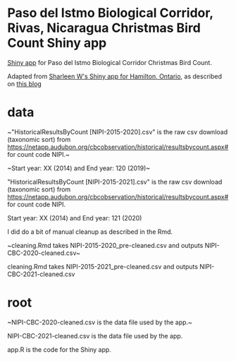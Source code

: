 # Paso del Istmo Biological Corridor, Rivas, Nicaragua Christmas Bird Count Shiny app

[Shiny app](https://fhjoyce.shinyapps.io/NIPI-CBC) for Paso del Istmo Biological Corridor Christmas Bird Count. 

Adapted from [Sharleen W's Shiny app for Hamilton, Ontario](https://sharleenw.shinyapps.io/hamilton_cbc_shiny/), as described on [this blog]( https://sharleenw.rbind.io/2019/03/24/hamilton-cbc-part-3/)

# data

~"HistoricalResultsByCount [NIPI-2015-2020].csv" is the raw csv download (taxonomic sort) from https://netapp.audubon.org/cbcobservation/historical/resultsbycount.aspx# for count code NIPI.~

~Start year: XX (2014) and End year: 120 (2019)~

"HistoricalResultsByCount [NIPI-2015-2021].csv" is the raw csv download (taxonomic sort) from https://netapp.audubon.org/cbcobservation/historical/resultsbycount.aspx# for count code NIPI.

Start year: XX (2014) and End year: 121 (2020)

I did do a bit of manual cleanup as described in the Rmd.

~cleaning.Rmd takes NIPI-2015-2020_pre-cleaned.csv and outputs NIPI-CBC-2020-cleaned.csv~

cleaning.Rmd takes NIPI-2015-2021_pre-cleaned.csv and outputs NIPI-CBC-2021-cleaned.csv


# root
~NIPI-CBC-2020-cleaned.csv is the data file used by the app.~

NIPI-CBC-2021-cleaned.csv is the data file used by the app.


app.R is the code for the Shiny app.
